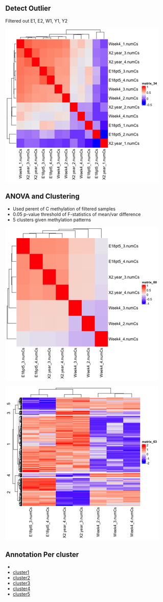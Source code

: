 
## Detect Outlier 

Filtered out E1, E2, W1, Y1, Y2

![sample_correlation](merged_anova_pval005_cor.png )

## ANOVA and Clustering
- Used perent of C methylation of filtered samples
- 0.05 p-value threshold of F-statistics of mean/var difference
- 5 clusters given methylation patterns 

![filtered_correlation]( filtered_anova_cor.png )

![filtered_heatmap]( filtered_anova_heatmap.png )

## Annotation Per cluster

- [](filtered_anova_anno.tsv)
- [cluster1](filtered_anova_cluster1_anno.tsv)
- [cluster2](filtered_anova_cluster2_anno.tsv)
- [cluster3](filtered_anova_cluster3_anno.tsv)
- [cluster4](filtered_anova_cluster4_anno.tsv)
- [cluster5](filtered_anova_cluster5_anno.tsv)
